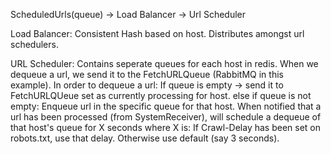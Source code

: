 ScheduledUrls(queue) -> Load Balancer -> Url Scheduler

Load Balancer:
  Consistent Hash based on host.
  Distributes amongst url schedulers.

URL Scheduler:
  Contains seperate queues for each host in redis.
  When we dequeue a url, we send it to the FetchURLQueue (RabbitMQ in this example).
  In order to dequeue a url:
    If queue is empty ->
      send it to FetchURLQUeue
      set as currently processing for host.
    else if queue is not empty:
      Enqueue url in the specific queue for that host.
  When notified that a url has been processed (from SystemReceiver), will schedule a dequeue of that host's queue for X seconds where X is:
    If Crawl-Delay has been set on robots.txt, use that delay. Otherwise use default (say 3 seconds).
